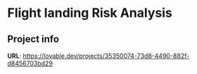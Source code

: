 # Flight landing Risk Analysis

## Project info

**URL**: https://lovable.dev/projects/35350074-73d8-4490-882f-d8456703bd29
